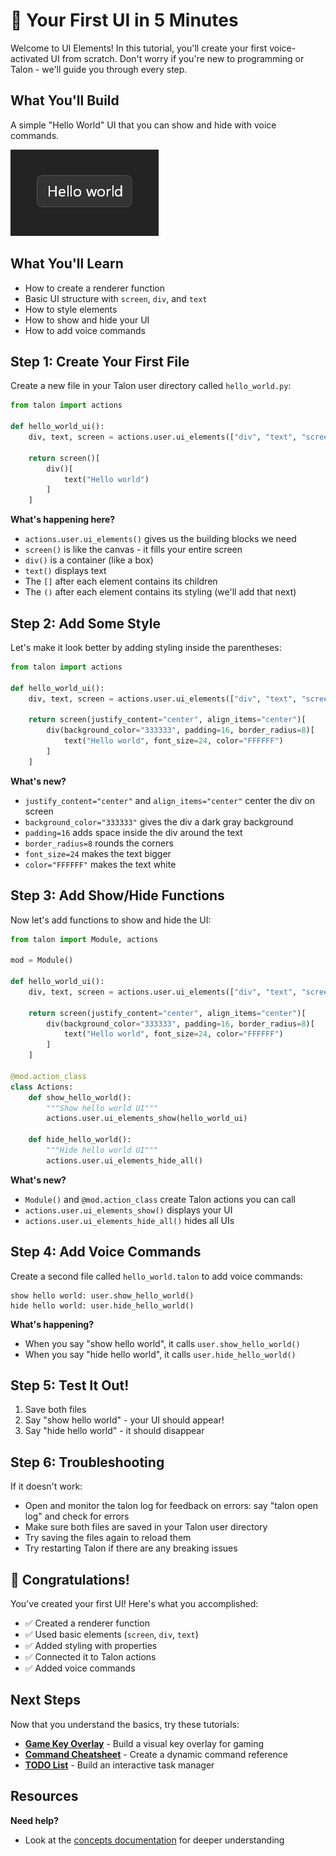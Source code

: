 # 🚀 Your First UI in 5 Minutes

Welcome to UI Elements! In this tutorial, you'll create your first voice-activated UI from scratch. Don't worry if you're new to programming or Talon - we'll guide you through every step.

## What You'll Build

A simple "Hello World" UI that you can show and hide with voice commands.

![Hello World Preview](../../examples/hello_world_preview.png)

## What You'll Learn

- How to create a renderer function
- Basic UI structure with `screen`, `div`, and `text`
- How to style elements
- How to show and hide your UI
- How to add voice commands

## Step 1: Create Your First File

Create a new file in your Talon user directory called `hello_world.py`:

```python
from talon import actions

def hello_world_ui():
    div, text, screen = actions.user.ui_elements(["div", "text", "screen"])

    return screen()[
        div()[
            text("Hello world")
        ]
    ]
```

**What's happening here?**

- `actions.user.ui_elements()` gives us the building blocks we need
- `screen()` is like the canvas - it fills your entire screen
- `div()` is a container (like a box)
- `text()` displays text
- The `[]` after each element contains its children
- The `()` after each element contains its styling (we'll add that next)

## Step 2: Add Some Style

Let's make it look better by adding styling inside the parentheses:

```python
from talon import actions

def hello_world_ui():
    div, text, screen = actions.user.ui_elements(["div", "text", "screen"])

    return screen(justify_content="center", align_items="center")[
        div(background_color="333333", padding=16, border_radius=8)[
            text("Hello world", font_size=24, color="FFFFFF")
        ]
    ]
```

**What's new?**

- `justify_content="center"` and `align_items="center"` center the div on screen
- `background_color="333333"` gives the div a dark gray background
- `padding=16` adds space inside the div around the text
- `border_radius=8` rounds the corners
- `font_size=24` makes the text bigger
- `color="FFFFFF"` makes the text white

## Step 3: Add Show/Hide Functions

Now let's add functions to show and hide the UI:

```python
from talon import Module, actions

mod = Module()

def hello_world_ui():
    div, text, screen = actions.user.ui_elements(["div", "text", "screen"])

    return screen(justify_content="center", align_items="center")[
        div(background_color="333333", padding=16, border_radius=8)[
            text("Hello world", font_size=24, color="FFFFFF")
        ]
    ]

@mod.action_class
class Actions:
    def show_hello_world():
        """Show hello world UI"""
        actions.user.ui_elements_show(hello_world_ui)

    def hide_hello_world():
        """Hide hello world UI"""
        actions.user.ui_elements_hide_all()
```

**What's new?**

- `Module()` and `@mod.action_class` create Talon actions you can call
- `actions.user.ui_elements_show()` displays your UI
- `actions.user.ui_elements_hide_all()` hides all UIs

## Step 4: Add Voice Commands

Create a second file called `hello_world.talon` to add voice commands:

```talon
show hello world: user.show_hello_world()
hide hello world: user.hide_hello_world()
```

**What's happening?**

- When you say "show hello world", it calls `user.show_hello_world()`
- When you say "hide hello world", it calls `user.hide_hello_world()`

## Step 5: Test It Out!

1. Save both files
2. Say "show hello world" - your UI should appear!
3. Say "hide hello world" - it should disappear

## Step 6: Troubleshooting
If it doesn't work:
- Open and monitor the talon log for feedback on errors: say "talon open log" and check for errors
- Make sure both files are saved in your Talon user directory
- Try saving the files again to reload them
- Try restarting Talon if there are any breaking issues

## 🎉 Congratulations!

You've created your first UI! Here's what you accomplished:

- ✅ Created a renderer function
- ✅ Used basic elements (`screen`, `div`, `text`)
- ✅ Added styling with properties
- ✅ Connected it to Talon actions
- ✅ Added voice commands

## Next Steps

Now that you understand the basics, try these tutorials:

- **[Game Key Overlay](game_key_overlay.md)** - Build a visual key overlay for gaming
- **[Command Cheatsheet](command_cheatsheet.md)** - Create a dynamic command reference
- **[TODO List](todo_list.md)** - Build an interactive task manager

## Resources
**Need help?**
- Look at the [concepts documentation](../concepts/) for deeper understanding
